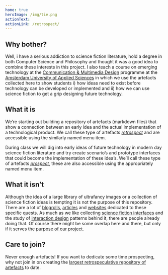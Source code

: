 ```yaml
---
home: true
heroImage: /img/tie.png
actionText:
actionLink: /retrospect/
---
```

## Why bother?

Well, i have a serious addiction to science fiction literature, hold a degree in both Computer Science and Philosophy and thought it was a good idea to combine these interests in this project. I also teach a course on emerging technology at the [Communication & Multimedia Design](https://www.cmd-amsterdam.nl/english/) programme at the [Amsterdam University of Applied Sciences](http://www.amsterdamuas.com/) in which we use the artefacts collected here to show students i) how ideas need to exist before technology can be developed or implemented and ii) how we can use science fiction to get a grip designing future technology.

## What it is

We’re starting out building a repository of artefacts (markdown files) that show a connection between an early idea and the actual implementation of a technological product. We call these type of artefacts [*retrospect*](/retrospect/) and are accessible using the similarly named menu item. 

During class we will dig into early ideas of future technology in modern day science fiction literature and try create scenario’s and prototype interfaces that could become the implementation of these idea’s. We’ll call these type of artefacts [*prospect*](/prospect/), these are also accessible using the appropriately named menu item.

## What it isn’t

Although the idea of a large library of ultrafancy images or a collection of science fiction ideas is tempting it is not the purpose of this repository. There are a lot of [blogrolls](http://sciencefictioninterfaces.tumblr.com/), [articles](https://www.glow-internet.com/infographics/50-years-of-visionary-scifi-computer-interface-designs/) and [websites](http://www.technovelgy.com/) dedicated to these specific quests. As much as we like collecting [science fiction interfaces](https://www.noteloop.com/kit/fui/) and the study of [interaction design](https://scifiinterfaces.com/) patterns behind it, there are people already doing that. Of course there might be some overlap here and there, but only if it serves the [purpose of our project](#what-it-is).

## Care to join?

Never enough artefacts! If you want to dedicate some time prospecting, why not join in on creating the [largest retrospeculative repository of artefacts](https://github.com/ju5tu5/retrospeculative) to date.
